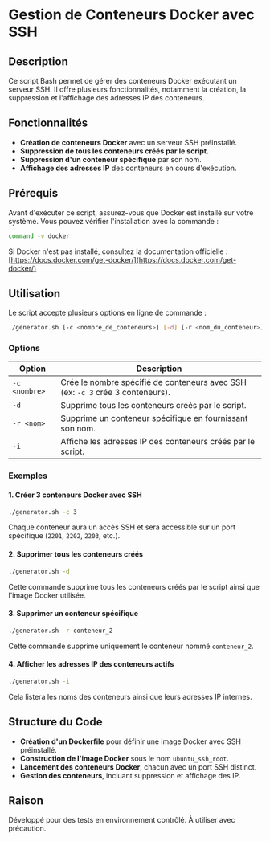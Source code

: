 # Gestion de Conteneurs Docker avec SSH

## Description
Ce script Bash permet de gérer des conteneurs Docker exécutant un serveur SSH. Il offre plusieurs fonctionnalités, notamment la création, la suppression et l'affichage des adresses IP des conteneurs.

## Fonctionnalités
- **Création de conteneurs Docker** avec un serveur SSH préinstallé.
- **Suppression de tous les conteneurs créés par le script.**
- **Suppression d'un conteneur spécifique** par son nom.
- **Affichage des adresses IP** des conteneurs en cours d'exécution.

## Prérequis
Avant d'exécuter ce script, assurez-vous que Docker est installé sur votre système. Vous pouvez vérifier l'installation avec la commande :
```bash
command -v docker
```
Si Docker n'est pas installé, consultez la documentation officielle : [https://docs.docker.com/get-docker/](https://docs.docker.com/get-docker/)

## Utilisation
Le script accepte plusieurs options en ligne de commande :
```bash
./generator.sh [-c <nombre_de_conteneurs>] [-d] [-r <nom_du_conteneur>] [-i]
```

### Options
| Option  | Description |
|---------|-------------|
| `-c <nombre>` | Crée le nombre spécifié de conteneurs avec SSH (ex: `-c 3` crée 3 conteneurs). |
| `-d` | Supprime tous les conteneurs créés par le script. |
| `-r <nom>` | Supprime un conteneur spécifique en fournissant son nom. |
| `-i` | Affiche les adresses IP des conteneurs créés par le script. |

### Exemples
#### 1. Créer 3 conteneurs Docker avec SSH
```bash
./generator.sh -c 3
```
Chaque conteneur aura un accès SSH et sera accessible sur un port spécifique (`2201`, `2202`, `2203`, etc.).

#### 2. Supprimer tous les conteneurs créés
```bash
./generator.sh -d
```
Cette commande supprime tous les conteneurs créés par le script ainsi que l'image Docker utilisée.

#### 3. Supprimer un conteneur spécifique
```bash
./generator.sh -r conteneur_2
```
Cette commande supprime uniquement le conteneur nommé `conteneur_2`.

#### 4. Afficher les adresses IP des conteneurs actifs
```bash
./generator.sh -i
```
Cela listera les noms des conteneurs ainsi que leurs adresses IP internes.

## Structure du Code
- **Création d'un Dockerfile** pour définir une image Docker avec SSH préinstallé.
- **Construction de l'image Docker** sous le nom `ubuntu_ssh_root`.
- **Lancement des conteneurs Docker**, chacun avec un port SSH distinct.
- **Gestion des conteneurs**, incluant suppression et affichage des IP.


## Raison
Développé pour des tests en environnement contrôlé. À utiliser avec précaution. 

